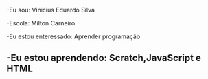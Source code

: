 -Eu sou: Vinicius Eduardo Silva


-Escola: Milton Carneiro


-Eu estou enteressado: Aprender programação


-Eu estou aprendendo: Scratch,JavaScript e HTML
-

